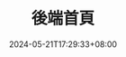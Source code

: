 ---
title: "後端首頁"
summary: ""
description: ""
date: 2024-05-21T17:29:33+08:00
tags: []
# series: ["Documentation"]
# series_order: 9
cascade:
  showEdit: true
  showSummary: true
  hideFeatureImage: false
draft: false
---